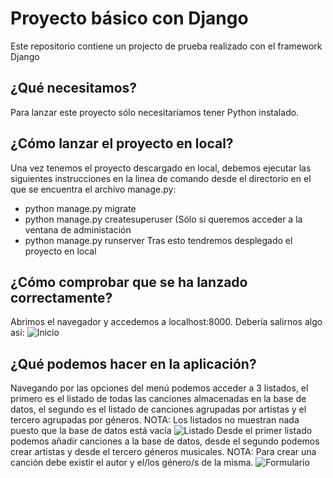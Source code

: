 # Proyecto básico con Django
Este repositorio contiene un projecto de prueba realizado con el framework Django

## ¿Qué necesitamos?
Para lanzar este proyecto sólo necesitaríamos tener Python instalado. 

## ¿Cómo lanzar el proyecto en local? 
Una vez tenemos el proyecto descargado en local, debemos ejecutar las siguientes instrucciones en la linea de comando desde el directorio en el que se encuentra el archivo manage.py:
  - python manage.py migrate
  - python manage.py createsuperuser (Sólo si queremos acceder a la ventana de administación
  - python manage.py runserver
Tras esto tendremos desplegado el proyecto en local

## ¿Cómo comprobar que se ha lanzado correctamente? 
Abrimos el navegador y accedemos a localhost:8000. Debería salirnos algo así:
![Inicio](https://user-images.githubusercontent.com/19341846/49700766-565ec700-fbe3-11e8-93af-0834622ef0d5.png)

## ¿Qué podemos hacer en la aplicación?
Navegando por las opciones del menú podemos acceder a 3 listados, el primero es el listado de todas las canciones almacenadas en la base de datos, el segundo es el listado de canciones agrupadas por artistas y el tercero agrupadas por géneros. NOTA: Los listados no muestran nada puesto que la base de datos está vacía
![Listado](https://user-images.githubusercontent.com/19341846/49700771-6b3b5a80-fbe3-11e8-938e-3241f4a2071e.png)
Desde el primer listado podemos añadir canciones a la base de datos, desde el segundo podemos crear artistas y desde el tercero géneros musicales. NOTA: Para crear una canción debe existir el autor y el/los género/s de la misma.
![Formulario](https://user-images.githubusercontent.com/19341846/49700748-15ff4900-fbe3-11e8-9ffc-431287262fed.png)
